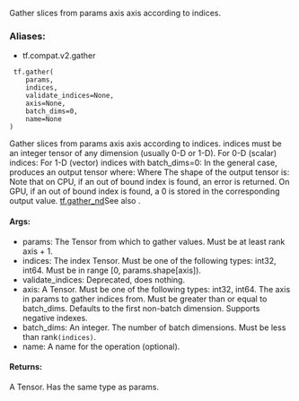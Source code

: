 Gather slices from params axis axis according to indices.
### Aliases:
- tf.compat.v2.gather

```
 tf.gather(
    params,
    indices,
    validate_indices=None,
    axis=None,
    batch_dims=0,
    name=None
)
```
Gather slices from params axis axis according to indices. indices must be an integer tensor of any dimension (usually 0-D or 1-D).
For 0-D (scalar) indices:
For 1-D (vector) indices with batch_dims=0:
In the general case, produces an output tensor where:
Where
The shape of the output tensor is:
Note that on CPU, if an out of bound index is found, an error is returned. On GPU, if an out of bound index is found, a 0 is stored in the corresponding output value.
[tf.gather_nd](https://tensorflow.google.cn/api_docs/python/tf/gather_nd)See also .

#### Args:
- params: The Tensor from which to gather values. Must be at least rank axis + 1.
- indices: The index Tensor. Must be one of the following types: int32, int64. Must be in range [0, params.shape[axis]).
- validate_indices: Deprecated, does nothing.
- axis: A Tensor. Must be one of the following types: int32, int64. The axis in params to gather indices from. Must be greater than or equal to batch_dims. Defaults to the first non-batch dimension. Supports negative indexes.
- batch_dims: An integer. The number of batch dimensions. Must be less than rank``(indices)``.
- name: A name for the operation (optional).
#### Returns:
A Tensor. Has the same type as params.

